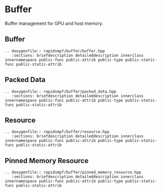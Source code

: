 # Buffer

Buffer management for GPU and host memory.

## Buffer

```{eval-rst}
.. doxygenfile:: rapidsmpf/buffer/buffer.hpp
   :sections: briefdescription detaileddescription innerclass innernamespace public-func public-attrib public-type public-static-func public-static-attrib
```

## Packed Data

```{eval-rst}
.. doxygenfile:: rapidsmpf/buffer/packed_data.hpp
   :sections: briefdescription detaileddescription innerclass innernamespace public-func public-attrib public-type public-static-func public-static-attrib
```

## Resource

```{eval-rst}
.. doxygenfile:: rapidsmpf/buffer/resource.hpp
   :sections: briefdescription detaileddescription innerclass innernamespace public-func public-attrib public-type public-static-func public-static-attrib
```

## Pinned Memory Resource

```{eval-rst}
.. doxygenfile:: rapidsmpf/buffer/pinned_memory_resource.hpp
   :sections: briefdescription detaileddescription innerclass innernamespace public-func public-attrib public-type public-static-func public-static-attrib
```
